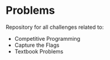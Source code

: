# Problems
Repository for all challenges related to:

- Competitive Programming
- Capture the Flags
- Textbook Problems

